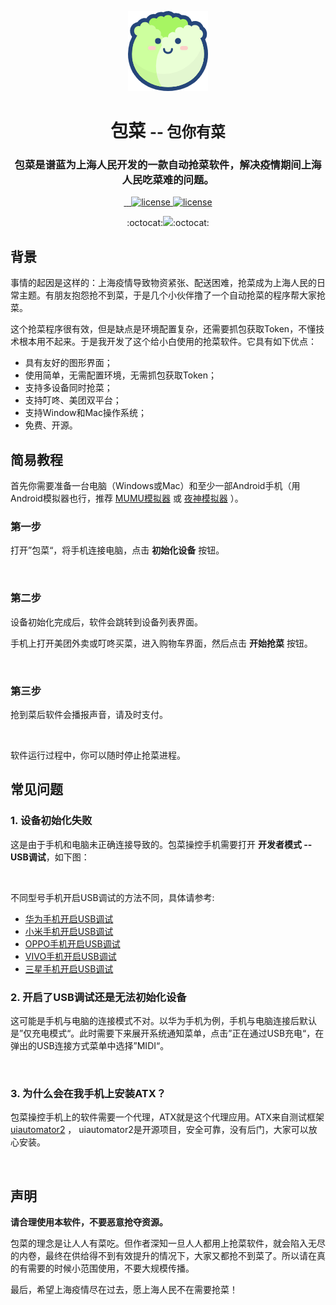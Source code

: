 <p align="center"><img src="_media/logo.png"/></p>
<h1 align="center" style="border-bottom: none;">包菜 <small>-- 包你有菜</small></h1>
<h3 align="center">包菜是谱蓝为上海人民开发的一款自动抢菜软件，解决疫情期间上海人民吃菜难的问题。</h3>
<p align="center">
    <a href="https://github.com/jarodyv/cabbage">
        <img alt="" src="https://img.shields.io/static/v1?label=&message=Windows&color=success&logo=windows">
    </a>
    <a href="https://github.com/jarodyv/cabbage">
        <img alt="" src="https://img.shields.io/static/v1?label=&message=Mac&color=success&logo=apple">
    </a>
    <a href="https://github.com/jarodyv/cabbage">
        <img alt="" src="https://img.shields.io/static/v1?label=GUI&message=pyside6&color=brightgreen&logo=qt">
    </a>
    <a href="https://github.com/jarodyv/cabbage">
        <img alt="license" src="https://img.shields.io/github/languages/top/jarodyv/cabbage"/>
    </a>
    <a href="https://github.com/jarodyv/cabbage/LICENSE">
        <img alt="license" src="https://img.shields.io/github/license/jarodyv/cabbage?style=flat">
    </a>
</p>
<p align="center">
:octocat:<a href="https://github.com/jarodyv/cabbage"><img src="https://img.shields.io/badge/-created%20for%20shanghai%20❤%20-blue?style=for-the-badge&logo=github"></a>:octocat:
</p>

## 背景

事情的起因是这样的：上海疫情导致物资紧张、配送困难，抢菜成为上海人民的日常主题。有朋友抱怨抢不到菜，于是几个小伙伴撸了一个自动抢菜的程序帮大家抢菜。

这个抢菜程序很有效，但是缺点是环境配置复杂，还需要抓包获取Token，不懂技术根本用不起来。于是我开发了这个给小白使用的抢菜软件。它具有如下优点：

- 具有友好的图形界面；
- 使用简单，无需配置环境，无需抓包获取Token；
- 支持多设备同时抢菜；
- 支持叮咚、美团双平台；
- 支持Window和Mac操作系统；
- 免费、开源。

## 简易教程

首先你需要准备一台电脑（Windows或Mac）和至少一部Android手机（用Android模拟器也行，推荐 [MUMU模拟器](https://mumu.163.com/mac/index.html) 或 [夜神模拟器](https://www.yeshen.com/) ）。

### 第一步

打开”包菜“，将手机连接电脑，点击 **初始化设备** 按钮。
<p align="center"><img alt="" src="/_media/p1.png"></p>

### 第二步

设备初始化完成后，软件会跳转到设备列表界面。

手机上打开美团外卖或叮咚买菜，进入购物车界面，然后点击 **开始抢菜** 按钮。
<p align="center"><img alt="" src="/_media/p2.png"></p>

### 第三步
抢到菜后软件会播报声音，请及时支付。
<p align="center"><img alt="" src="/_media/p3.png"></p>
软件运行过程中，你可以随时停止抢菜进程。

## 常见问题

### 1. 设备初始化失败

这是由于手机和电脑未正确连接导致的。包菜操控手机需要打开 **开发者模式 -- USB调试**，如下图：
<p align="center"><img alt="" src="/_media/p4.jpg"><img alt="" src="/_media/p5.jpg"></p>
不同型号手机开启USB调试的方法不同，具体请参考: 

- [华为手机开启USB调试](https://zhuanlan.zhihu.com/p/429854110) 
- [小米手机开启USB调试](https://www.bkqs.com.cn/content/zn2o02qpy.html) 
- [OPPO手机开启USB调试](https://blog.csdn.net/weixin_31100713/article/details/117644271)  
- [VIVO手机开启USB调试](https://www.jy135.com/shouji/162712.html) 
- [三星手机开启USB调试](https://www.jy135.com/shouji/336013.html) 

### 2. 开启了USB调试还是无法初始化设备

这可能是手机与电脑的连接模式不对。以华为手机为例，手机与电脑连接后默认是”仅充电模式“。此时需要下来展开系统通知菜单，点击”正在通过USB充电“，在弹出的USB连接方式菜单中选择”MIDI“。
<p align="center"><img alt="" src="/_media/p6.jpg"></p>

### 3. 为什么会在我手机上安装ATX？

包菜操控手机上的软件需要一个代理，ATX就是这个代理应用。ATX来自测试框架 [uiautomator2](https://github.com/openatx/uiautomator2) ，
uiautomator2是开源项目，安全可靠，没有后门，大家可以放心安装。
<p align="center"><img alt="" src="/_media/p7.jpg"></p>

## 声明

**请合理使用本软件，不要恶意抢夺资源。**

包菜的理念是让人人有菜吃。但作者深知一旦人人都用上抢菜软件，就会陷入无尽的内卷，最终在供给得不到有效提升的情况下，大家又都抢不到菜了。所以请在真的有需要的时候小范围使用，不要大规模传播。

最后，希望上海疫情尽在过去，愿上海人民不在需要抢菜！

